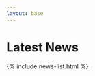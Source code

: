 ```yaml
---
layout: base
---
```

<div class="container">
<h1>Latest News</h1>
{% include news-list.html %}
</div>
